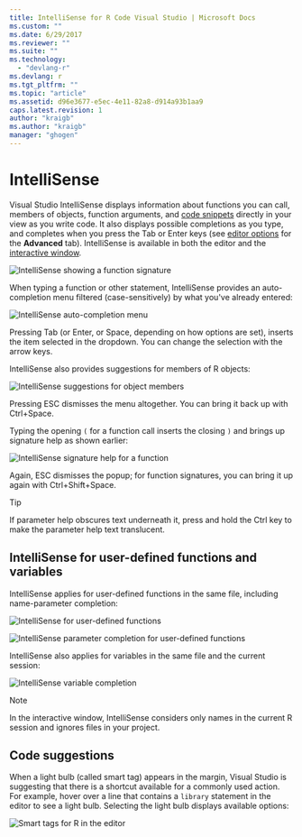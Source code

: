 ```yaml
---
title: IntelliSense for R Code Visual Studio | Microsoft Docs
ms.custom: ""
ms.date: 6/29/2017
ms.reviewer: ""
ms.suite: ""
ms.technology: 
  - "devlang-r"
ms.devlang: r
ms.tgt_pltfrm: ""
ms.topic: "article"
ms.assetid: d96e3677-e5ec-4e11-82a8-d914a93b1aa9
caps.latest.revision: 1
author: "kraigb"
ms.author: "kraigb"
manager: "ghogen"
---
```


# IntelliSense

Visual Studio IntelliSense displays information about functions you can call, members of objects, function arguments, and [code snippets](code-snippets.md) directly in your view as you write code. It also displays possible completions as you type, and completes when you press the Tab or Enter keys (see [editor options](code-editing.md#editor-options) for the **Advanced** tab). IntelliSense is available in both the editor and the [interactive window](interactive-repl.md).

![IntelliSense showing a function signature](media/intellisense-function-signature.png) 

When typing a function or other statement, IntelliSense provides an auto-completion menu filtered (case-sensitively) by what you've already entered:

![IntelliSense auto-completion menu](media/intellisense-auto-complete-menu.png)

Pressing Tab (or Enter, or Space, depending on how options are set), inserts the item selected in the dropdown. You can change the selection with the arrow keys. 

IntelliSense also provides suggestions for members of R objects:
 
![IntelliSense suggestions for object members](media/intellisense-auto-complete-r-objects.png)
 
Pressing ESC dismisses the menu altogether. You can bring it back up with Ctrl+Space.

Typing the opening `(` for a function call inserts the closing `)` and brings up signature help as shown earlier:

![IntelliSense signature help for a function](media/intellisense-function-signature.png)

Again, ESC dismisses the popup; for function signatures, you can bring it up again with Ctrl+Shift+Space.

> [!Tip]
> If parameter help obscures text underneath it, press and hold the Ctrl key to make the parameter help text translucent.

## IntelliSense for user-defined functions and variables

IntelliSense applies for user-defined functions in the same file, including name-parameter completion:

![IntelliSense for user-defined functions](media/intellisense-same-file-functions.png)

![IntelliSense parameter completion for user-defined functions](media/intellisense-parameter-completion.png)

IntelliSense also applies for variables in the same file and the current session:

![IntelliSense variable completion](media/intellisense-variable-completion.png)

> [!Note]
> In the interactive window, IntelliSense considers only names in the current R session and ignores files in your project.

## Code suggestions

When a light bulb (called smart tag) appears in the margin, Visual Studio is suggesting that there is a shortcut available for a commonly used action. For example, hover over a line that contains a `library` statement in the editor to see a light bulb. Selecting the light bulb displays available options:

![Smart tags for R in the editor](media/intellisense-smart-tags.png)
